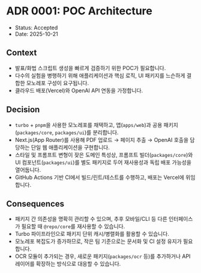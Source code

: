 # ADR 0001: POC Architecture

- Status: Accepted
- Date: 2025-10-21

## Context
- 발표/화법 스크립트 생성을 빠르게 검증하기 위한 POC가 필요합니다.
- 다수의 실험을 병행하기 위해 애플리케이션과 핵심 로직, UI 패키지를 느슨하게 결합한 모노레포 구성이 요구됩니다.
- 클라우드 배포(Vercel)와 OpenAI API 연동을 가정합니다.

## Decision
- `turbo` + `pnpm`을 사용한 모노레포를 채택하고, 앱(`apps/web`)과 공용 패키지(`packages/core`, `packages/ui`)를 분리합니다.
- Next.js(App Router)를 사용해 PDF 업로드 → 페이지 추출 → OpenAI 호출을 담당하는 단일 웹 애플리케이션을 구현합니다.
- 스타일 및 프롬프트 변형이 잦은 도메인 특성상, 프롬프트 빌더(`packages/core`)와 UI 컴포넌트(`packages/ui`)를 별도 패키지로 두어 재사용성과 독립 배포 가능성을 열어둡니다.
- GitHub Actions 기반 CI에서 빌드/린트/테스트를 수행하고, 배포는 Vercel에 위임합니다.

## Consequences
- 패키지 간 의존성을 명확히 관리할 수 있으며, 추후 모바일/CLI 등 다른 인터페이스가 필요할 때 `@repo/core`를 재사용할 수 있습니다.
- Turbo 파이프라인으로 패키지 단위 캐시/병렬화를 활용할 수 있습니다.
- 모노레포 복잡도가 증가하므로, 작은 팀 기준으로는 문서화 및 CI 설정 유지가 필요합니다.
- OCR 모듈이 추가되는 경우, 새로운 패키지(`packages/ocr` 등)를 추가하거나 API 레이어를 확장하는 방식으로 대응할 수 있습니다.
